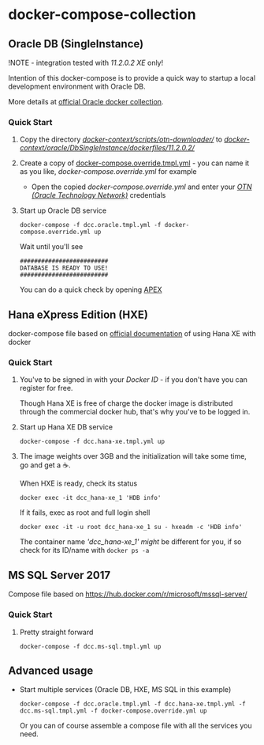 # docker-compose-collection

## Oracle DB (SingleInstance)
!NOTE - integration tested with _*11.2.0.2 XE*_ only!

Intention of this docker-compose is to provide a quick way to startup a local development environment with Oracle DB.

More details at [official Oracle docker collection](https://github.com/oracle/docker-images/tree/master/OracleDatabase/SingleInstance).

### Quick Start
1. Copy the directory _[docker-context/scripts/otn-downloader/](docker-context/scripts/otn-downloader)_ to _[docker-context/oracle/DbSingleInstance/dockerfiles/11.2.0.2/](docker-context/oracle/DbSingleInstance/dockerfiles/11.2.0.2)_
2. Create a copy of [docker-compose.override.tmpl.yml](docker-compose.override.tmpl.yml) - you can name it as you like, _*docker-compose.override.yml*_ for example
    * Open the copied _*docker-compose.override.yml*_ and enter your _*[OTN (Oracle Technology Network)](https://www.oracle.com/technetwork/index.html)*_ credentials
3. Start up Oracle DB service
    ```
    docker-compose -f dcc.oracle.tmpl.yml -f docker-compose.override.yml up
    ```
    Wait until you'll see

    ```
    #########################
    DATABASE IS READY TO USE!
    #########################
	```
	You can do a quick check by opening [APEX](http://localhost:8080/apex/)

## Hana eXpress Edition (HXE)

docker-compose file based on [official documentation](https://www.sap.com/developer/tutorials/hxe-ua-install-using-docker.html) of using Hana XE with docker

### Quick Start
1. You've to be signed in with your _Docker ID_ - if you don't have you can register for free.

    Though Hana XE is free of charge the docker image is distributed through the commercial docker hub, that's why you've to be logged in.
2. Start up Hana XE DB service
    ```
    docker-compose -f dcc.hana-xe.tmpl.yml up
    ```
3. The image weights over 3GB and the initialization will take some time, go and get a :coffee:.

    When HXE is ready, check its status
    ```
    docker exec -it dcc_hana-xe_1 'HDB info'
    ```
    If it fails, exec as root and full login shell
    ```
    docker exec -it -u root dcc_hana-xe_1 su - hxeadm -c 'HDB info'
    ```
    The container name _'dcc_hana-xe_1' might_ be different for you, if so check for its ID/name with `docker ps -a`

## MS SQL Server 2017

Compose file based on https://hub.docker.com/r/microsoft/mssql-server/

### Quick Start
1. Pretty straight forward
    ```
    docker-compose -f dcc.ms-sql.tmpl.yml up
    ```

## Advanced usage

* Start multiple services (Oracle DB, HXE, MS SQL in this example)
    ```
    docker-compose -f dcc.oracle.tmpl.yml -f dcc.hana-xe.tmpl.yml -f dcc.ms-sql.tmpl.yml -f docker-compose.override.yml up
    ```
    Or you can of course assemble a compose file with all the services you need.